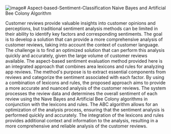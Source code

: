 ![image](https://github.com/Ranjani-Vijayakumar/Aspect-based-Sentiment-Classification/assets/86062231/645bdc1d-b490-4162-8e96-daa717cd8eae)# Aspect-based-Sentiment-Classification
 Naive Bayes and Artificial Bee Colony Algorithm

Customer reviews provide valuable insights into customer opinions and
perceptions, but traditional sentiment analysis methods can be limited in their
ability to identify key factors and corresponding sentiments. The goal is to
develop a solution that can provide a more comprehensive analysis of customer
reviews, taking into account the context of customer language. The
challenge is to find an optimized solution that can perform this analysis quickly
and accurately, given the large volume of customer reviews available.
 The aspect-based sentiment evaluation method provided here is an
integrated approach that combines area lexicons and rules for analyzing app
reviews. The method's purpose is to extract essential components from reviews
and categorize the sentiment associated with each factor. By using a
combination of lexicons and rules, the proposed approach aims to provide a
more accurate and nuanced analysis of the customer reviews. The system
processes the review data and determines the overall sentiment of each review
using the Nave Bayes and Artificial Bee Colony algorithms in conjunction with
the lexicons and rules.
 The ABC algorithm allows for an optimization of the analysis process,
ensuring that the sentiment analysis is performed quickly and accurately. The
integration of the lexicons and rules provides additional context and information
to the analysis, resulting in a more comprehensive and reliable analysis of the
customer reviews.
